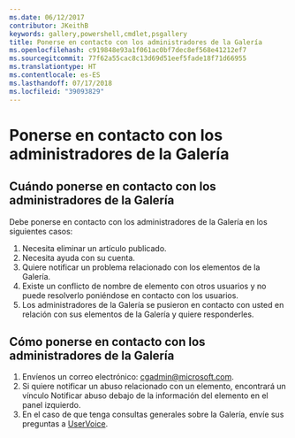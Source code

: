 ```yaml
---
ms.date: 06/12/2017
contributor: JKeithB
keywords: gallery,powershell,cmdlet,psgallery
title: Ponerse en contacto con los administradores de la Galería
ms.openlocfilehash: c919848e93a1f061ac0bf7dec8ef568e41212ef7
ms.sourcegitcommit: 77f62a55cac8c13d69d51eef5fade18f71d66955
ms.translationtype: HT
ms.contentlocale: es-ES
ms.lasthandoff: 07/17/2018
ms.locfileid: "39093829"
---
```

# <a name="contact-gallery-administrators"></a>Ponerse en contacto con los administradores de la Galería

## <a name="when-to-contact-gallery-administrators"></a>Cuándo ponerse en contacto con los administradores de la Galería

Debe ponerse en contacto con los administradores de la Galería en los siguientes casos:

1. Necesita eliminar un artículo publicado.
2. Necesita ayuda con su cuenta.
3. Quiere notificar un problema relacionado con los elementos de la Galería.
4. Existe un conflicto de nombre de elemento con otros usuarios y no puede resolverlo poniéndose en contacto con los usuarios.
5. Los administradores de la Galería se pusieron en contacto con usted en relación con sus elementos de la Galería y quiere responderles.

## <a name="how-to-contact-gallery-administrators"></a>Cómo ponerse en contacto con los administradores de la Galería

1. Envíenos un correo electrónico: <cgadmin@microsoft.com>.
2. Si quiere notificar un abuso relacionado con un elemento, encontrará un vínculo Notificar abuso debajo de la información del elemento en el panel izquierdo.
3. En el caso de que tenga consultas generales sobre la Galería, envíe sus preguntas a [UserVoice](http://windowsserver.uservoice.com/forums/301869-powershell).